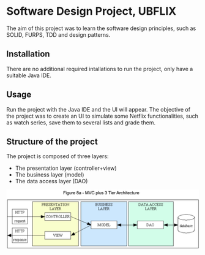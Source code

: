 # Software Design Project, UBFLIX
The aim of this project was to learn the software design principles, such as SOLID, FURPS, TDD and design patterns.

## Installation

There are no additional required intallations to run the project, only have a suitable Java IDE.

## Usage

Run the project with the Java IDE and the UI will appear. The objective of the project was to create an UI to simulate some Netflix functionalities, such as watch series, save them to several lists and grade them.

## Structure of the project

The project is composed of three layers:
- The presentation layer (controller+view)
- The business layer (model)
- The data access layer (DAO)

![](img/3tier.png)
